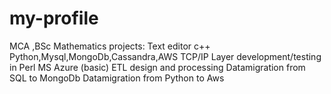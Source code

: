 # my-profile
MCA ,BSc Mathematics
projects:
Text editor c++
Python,Mysql,MongoDb,Cassandra,AWS
TCP/IP Layer development/testing in Perl
MS Azure (basic)
ETL design and processing 
Datamigration from SQL to MongoDb
Datamigration from Python to Aws
